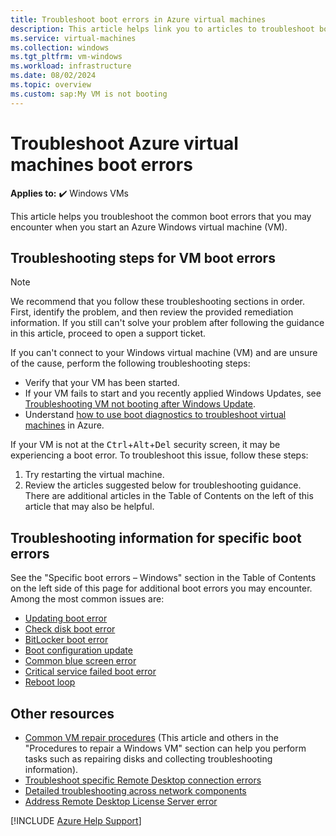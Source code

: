 ```yaml
---
title: Troubleshoot boot errors in Azure virtual machines
description: This article helps link you to articles to troubleshoot boot errors in Azure virtual machines.
ms.service: virtual-machines
ms.collection: windows
ms.tgt_pltfrm: vm-windows
ms.workload: infrastructure
ms.date: 08/02/2024
ms.topic: overview
ms.custom: sap:My VM is not booting
---
```

# Troubleshoot Azure virtual machines boot errors

**Applies to:** :heavy_check_mark: Windows VMs

This article helps you troubleshoot the common boot errors that you may encounter when you start an Azure Windows virtual machine (VM).

## Troubleshooting steps for VM boot errors

> [!Note]
> We recommend that you follow these troubleshooting sections in order. First, identify the problem, and then review the provided remediation information. If you still can't solve your problem after following the guidance in this article, proceed to open a support ticket.

If you can't connect to your Windows virtual machine (VM) and are unsure of the cause, perform the following troubleshooting steps:

- Verify that your VM has been started.
- If your VM fails to start and you recently applied Windows Updates, see [Troubleshooting VM not booting after Windows Update](troubleshoot-stuck-updating-boot-error.md).
- Understand [how to use boot diagnostics to troubleshoot virtual machines](boot-diagnostics.md) in Azure.

If your VM is not at the <kbd>Ctrl</kbd>+<kbd>Alt</kbd>+<kbd>Del</kbd> security screen, it may be experiencing a boot error. To troubleshoot this issue, follow these steps:

1. Try restarting the virtual machine.
2. Review the articles suggested below for troubleshooting guidance. There are additional articles in the Table of Contents on the left of this article that may also be helpful.

## Troubleshooting information for specific boot errors

See the "Specific boot errors – Windows" section in the Table of Contents on the left side of this page for additional boot errors you may encounter. Among the most common issues are:

- [Updating boot error](troubleshoot-stuck-updating-boot-error.md)
- [Check disk boot error](troubleshoot-check-disk-boot-error.md)
- [BitLocker boot error](troubleshoot-bitlocker-boot-error.md)
- [Boot configuration update](troubleshoot-vm-boot-configure-update.md)
- [Common blue screen error](troubleshoot-common-blue-screen-error.md)
- [Critical service failed boot error](troubleshoot-critical-service-failed-boot-error.md)
- [Reboot loop](troubleshoot-reboot-loop.md)

## Other resources

- [Common VM repair procedures](troubleshoot-vm-by-use-nested-virtualization.md) (This article and others in the "Procedures to repair a Windows VM" section can help you perform tasks such as repairing disks and collecting troubleshooting information).
- [Troubleshoot specific Remote Desktop connection errors](troubleshoot-specific-rdp-errors.md)
- [Detailed troubleshooting across network components](detailed-troubleshoot-rdp.md)
- [Address Remote Desktop License Server error](troubleshoot-specific-rdp-errors.md#rdplicense)

[!INCLUDE [Azure Help Support](../../../includes/azure-help-support.md)]
